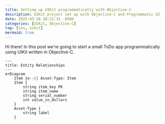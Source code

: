 ```yaml
---
title: Setting up UIKit programmatically with Objective-C
description: UIKit project set up with Objective-C and Programmatic UI in iOS 18.
date: 2025-03-28 18:21:33 -0500
categories: [UIKit, Objective-C]
tag: [ios, uikit]
mermaid: true
---
```


Hi there! In this post we're going to start a small ToDo app programmatically using UIKit written in Objective-C.

```mermaid
---
title: Entity Relationships
---
erDiagram
    Item }o--|| Asset-Type: Item
    Item {
        string item_key PK
        string item_name
        string serial_number
        int value_in_dollars
    }
    Asset-Type {
        string label
    }
```
